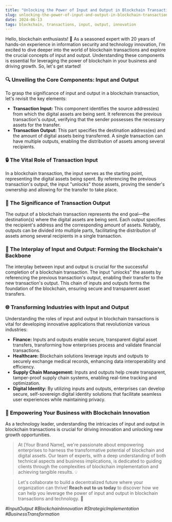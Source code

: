 ```yaml
---
title: "Unlocking the Power of Input and Output in Blockchain Transactions"
slug: unlocking-the-power-of-input-and-output-in-blockchain-transactions
date: 2024-06-13
tags: blockchain, transactions, input, output, innovation
---
```


Hello, blockchain enthusiasts! 🙌 As a seasoned expert with 20 years of hands-on experience in information security and technology innovation, I'm excited to dive deeper into the world of blockchain transactions and explore the crucial concepts of input and output. Understanding these components is essential for leveraging the power of blockchain in your business and driving growth. So, let's get started!

### 🔍 Unveiling the Core Components: Input and Output

To grasp the significance of input and output in a blockchain transaction, let's revisit the key elements:

- **Transaction Input:** This component identifies the source address(es) from which the digital assets are being sent. It references the previous transaction's output, verifying that the sender possesses the necessary assets for the transfer.
- **Transaction Output:** This part specifies the destination address(es) and the amount of digital assets being transferred. A single transaction can have multiple outputs, enabling the distribution of assets among several recipients.

### 🔒 The Vital Role of Transaction Input

In a blockchain transaction, the input serves as the starting point, representing the digital assets being spent. By referencing the previous transaction's output, the input "unlocks" those assets, proving the sender's ownership and allowing for the transfer to take place.

### 🎯 The Significance of Transaction Output

The output of a blockchain transaction represents the end goal—the destination(s) where the digital assets are being sent. Each output specifies the recipient's address and the corresponding amount of assets. Notably, outputs can be divided into multiple parts, facilitating the distribution of assets among several recipients in a single transaction.

### 🔄 The Interplay of Input and Output: Forming the Blockchain's Backbone

The interplay between input and output is crucial for the successful completion of a blockchain transaction. The input "unlocks" the assets by referencing the previous transaction's output, enabling their transfer to the new transaction's output. This chain of inputs and outputs forms the foundation of the blockchain, ensuring secure and transparent asset transfers.

### 🌐 Transforming Industries with Input and Output

Understanding the roles of input and output in blockchain transactions is vital for developing innovative applications that revolutionize various industries:

- **Finance:** Inputs and outputs enable secure, transparent digital asset transfers, transforming how enterprises process and validate financial transactions.
- **Healthcare:** Blockchain solutions leverage inputs and outputs to securely exchange medical records, enhancing data interoperability and efficiency.
- **Supply Chain Management:** Inputs and outputs help create transparent, tamper-proof supply chain systems, enabling real-time tracking and optimization.
- **Digital Identity:** By utilizing inputs and outputs, enterprises can develop secure, self-sovereign digital identity solutions that facilitate seamless user experiences while maintaining privacy.

### 🚀 Empowering Your Business with Blockchain Innovation

As a technology leader, understanding the intricacies of input and output in blockchain transactions is crucial for driving innovation and unlocking new growth opportunities.

> At [Your Brand Name], we're passionate about empowering enterprises to harness the transformative potential of blockchain and digital assets. Our team of experts, with a deep understanding of both technical aspects and business implications, is dedicated to guiding clients through the complexities of blockchain implementation and achieving tangible results. 💡

> Let's collaborate to build a decentralized future where your organization can thrive! **Reach out to us today** to discover how we can help you leverage the power of input and output in blockchain transactions and technology. 🤝

*#InputOutput #BlockchainInnovation #StrategicImplementation #BusinessTransformation*
